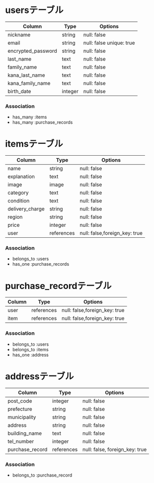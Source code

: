 # usersテーブル

| Column             | Type     | Options                  |
|--------------------|----------|--------------------------|
| nickname           | string   | null: false              |
| email              | string   | null: false  unique: true|
| encrypted_password | string   | null: false              |
| last_name          | text     | null: false              |
| family_name        | text     | null: false              |
| kana_last_name     | text     | null: false              |
| kana_family_name   | text     | null: false              |
| birth_date         | integer  | null: false              |

### Association
- has_many :items
- has_many :purchase_records


# itemsテーブル

| Column             | Type     | Options                       |
|--------------------|----------|-------------------------------|
| name               | string   | null: false                   |
| explanation        | text     | null: false                   |
| image              | image    | null: false                   |
| category           | text     | null: false                   |
| condition          | text     | null: false                   |
| delivery_charge    | string   | null: false                   |
| region             | string   | null: false                   |
| price              | integer  | null: false                   |
| user               |references| null: false,foreign_key: true |

### Association
- belongs_to :users
- has_one :purchase_records


# purchase_recordテーブル

| Column             | Type     | Options                       |
|--------------------|----------|-------------------------------|
| user               |references| null: false,foreign_key: true |
| item               |references| null: false,foreign_key: true |

### Association
- belongs_to :users
- belongs_to :items
- has_one :address

# addressテーブル

| Column             | Type     | Options                       |
|--------------------|----------|-------------------------------|
| post_code          | integer  | null: false                   |
| prefecture         | string   | null: false                   |
| municipality       | string   | null: false                   |
| address            | string   | null: false                   |
| building_name      | text     | null: false                   |
| tel_number         | integer  | null: false                   |
| purchase_record    |references| null: false, foreign_key: true|


### Association
- belongs_to :purchase_record

